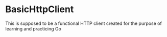 # BasicHttpClient
This is supposed to be a functional HTTP client created for the purpose of learning and practicing Go

